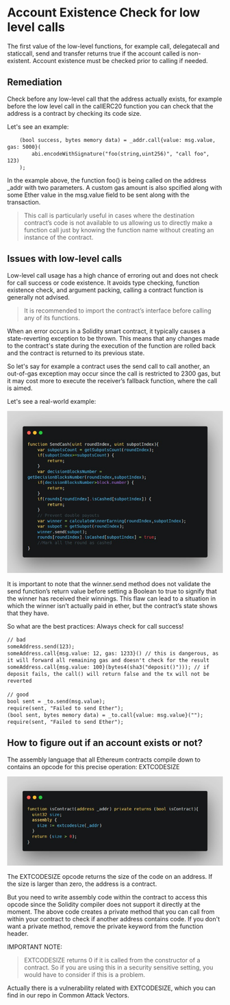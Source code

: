 # Account Existence Check for low level calls

The first value of the low-level functions, for example call, delegatecall and staticcall, send and transfer returns true if the account called is non-existent. Account existence must be checked prior to calling if needed.

Remediation
-
Check before any low-level call that the address actually exists, for example before the low level call in the callERC20 function you can check that the address is a contract by checking its code size.

Let's see an example:

        (bool success, bytes memory data) = _addr.call{value: msg.value, gas: 5000}(
            abi.encodeWithSignature("foo(string,uint256)", "call foo", 123)
        );

In the example above, the function foo() is being called on the address _addr with two parameters. A custom gas amount is also spcified along with some Ether value in the msg.value field to be sent along with the transaction.

>This call is particularly useful in cases where the destination contract’s code is not available to us allowing us to directly make a function call just by knowing the function name without creating an instance of the contract.

Issues with low-level calls
-
Low-level call usage has a high chance of erroring out and does not check for call success or code existence. It avoids type checking, function existence check, and argument packing, calling a contract function is generally not advised.

>It is recommended to import the contract’s interface before calling any of its functions.

When an error occurs in a Solidity smart contract, it typically causes a state-reverting exception to be thrown. This means that any changes made to the contract's state during the execution of the function are rolled back and the contract is returned to its previous state.

So let's say for example a contract uses the send call to call another, an out-of-gas exception may occur since the call is restricted to 2300 gas, but it may cost more to execute the receiver’s fallback function, where the call is aimed.

Let's see a real-world example:

![Alt text](image/Account%20Existence%20Check%20for%20low%20level%20calls/notCheckingSendFunction.png)

It is important to note that the winner.send method does not validate the send function’s return value before setting a Boolean to true to signify that the winner has received their winnings. This flaw can lead to a situation in which the winner isn’t actually paid in ether, but the contract’s state shows that they have.

So what are the best practices:
Always check for call success!


    // bad
    someAddress.send(123);
    someAddress.call{msg.value: 12, gas: 1233}() // this is dangerous, as it will forward all remaining gas and doesn't check for the result
    someAddress.call{msg.value: 100}(bytes4(sha3("deposit()"))); // if deposit fails, the call() will return false and the tx will not be reverted

    // good
    bool sent = _to.send(msg.value);
    require(sent, "Failed to send Ether");
    (bool sent, bytes memory data) = _to.call{value: msg.value}("");
    require(sent, "Failed to send Ether");

How to figure out if an account exists or not?
-

The assembly language that all Ethereum contracts compile down to contains an opcode for this precise operation: EXTCODESIZE

![Alt text](image/Account%20Existence%20Check%20for%20low%20level%20calls/isContract_check%20if%20contract%20exists.png)

The EXTCODESIZE opcode returns the size of the code on an address. If the size is larger than zero, the address is a contract.

But you need to write assembly code within the contract to access this opcode since the Solidity compiler does not support it directly at the moment. The above code creates a private method that you can call from within your contract to check if another address contains code. If you don't want a private method, remove the private keyword from the function header.

IMPORTANT NOTE:
> EXTCODESIZE returns 0 if it is called from the constructor of a contract. So if you are using this in a security sensitive setting, you would have to consider if this is a problem.

Actually there is a vulnerability related with EXTCODESIZE, which you can find in our repo in Common Attack Vectors.